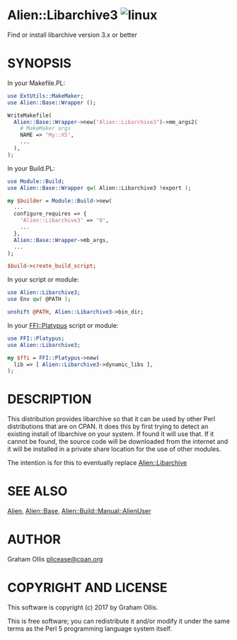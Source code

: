 # Alien::Libarchive3 ![linux](https://github.com/plicease/Alien-Libarchive3/workflows/linux/badge.svg)

Find or install libarchive version 3.x or better

# SYNOPSIS

In your Makefile.PL:

```perl
use ExtUtils::MakeMaker;
use Alien::Base::Wrapper ();

WriteMakefile(
  Alien::Base::Wrapper->new('Alien::Libarchive3')->mm_args2(
    # MakeMaker args
    NAME => 'My::XS',
    ...
  ),
);
```

In your Build.PL:

```perl
use Module::Build;
use Alien::Base::Wrapper qw( Alien::Libarchive3 !export );

my $builder = Module::Build->new(
  ...
  configure_requires => {
    'Alien::Libarchive3' => '0',
    ...
  },
  Alien::Base::Wrapper->mb_args,
  ...
);

$build->create_build_script;
```

In your script or module:

```perl
use Alien::Libarchive3;
use Env qw( @PATH );

unshift @PATH, Alien::Libarchive3->bin_dir;
```

In your [FFI::Platypus](https://metacpan.org/pod/FFI::Platypus) script or module:

```perl
use FFI::Platypus;
use Alien::Libarchive3;

my $ffi = FFI::Platypus->new(
  lib => [ Alien::Libarchive3->dynamic_libs ],
);
```

# DESCRIPTION

This distribution provides libarchive so that it can be used by other
Perl distributions that are on CPAN.  It does this by first trying to
detect an existing install of libarchive on your system.  If found it
will use that.  If it cannot be found, the source code will be downloaded
from the internet and it will be installed in a private share location
for the use of other modules.

The intention is for this to eventually replace [Alien::Libarchive](https://metacpan.org/pod/Alien::Libarchive)

# SEE ALSO

[Alien](https://metacpan.org/pod/Alien), [Alien::Base](https://metacpan.org/pod/Alien::Base), [Alien::Build::Manual::AlienUser](https://metacpan.org/pod/Alien::Build::Manual::AlienUser)

# AUTHOR

Graham Ollis <plicease@cpan.org>

# COPYRIGHT AND LICENSE

This software is copyright (c) 2017 by Graham Ollis.

This is free software; you can redistribute it and/or modify it under
the same terms as the Perl 5 programming language system itself.
